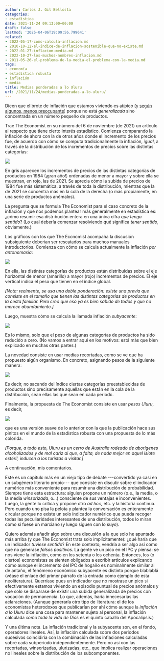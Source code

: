 ```yaml
---
author: Carlos J. Gil Bellosta
categories:
- estadística
date: 2021-11-24 09:13:00+00:00
draft: false
lastmod: '2025-04-06T19:09:56.799641'
related:
- 2022-05-17-como-calcula-inflacion.md
- 2010-10-12-el-indice-de-inflacion-sostenible-que-no-existe.md
- 2022-01-27-inflacion-media.md
- 2022-10-27-los-muchos-nombres-inflacion.md
- 2011-05-26-el-problema-de-la-media-el-problema-con-la-media.md
tags:
- economía
- estadística robusta
- inflación
- media
title: Medias ponderadas a lo Uluru
url: /2021/11/24/medias-ponderadas-a-lo-uluru/
---
```


Dicen que el brote de inflación que estamos viviendo es atípico (y [según algunos, menos preocupante](https://www.vozpopuli.com/opinion/mancha-inflacion.html)) porque no está _generalizada_ sino concentrada en un número pequeño de productos.

Trae The Economist en su número del 6 de noviembre (de 2021) un artículo al respecto que tiene cierto interés estadístico. Comienza comparando la inflación de ahora con la de otros años donde el incremento de los precios fue, de acuerdo con cómo se computa tradicionalmente la inflación, _igual_, a través de la distribución de los incrementos de precios sobre las distintas categorías:

![](/wp-uploads/2021/11/image-1.png#center)

En gris aparecen los incrementos de precios de las distintas categorías de productos en 1984 (¡gran año!) ordenadas de menor a mayor y sobre ella se muestran, en rojo, las de 2021. Se aprecia cómo la subida de precios de 1984 fue más sistemática, a través de toda la distribución, mientras que la de 2021 se concentra más en la cola de la derecha (o más propiamente, en una serie de productos anómalos).

La pregunta que se formula The Economist para el caso concreto de la inflación y que nos podemos plantear más generalmente en estadística es: ¿cómo resumir esa distribución entera en una única cifra _que tenga sentido_? (Lo cual debería comenzar resolviendo qué significa _tener sentido_, obviamente.)

Los gráficos con los que The Economist acompaña la discusión subsiguiente deberían ser rescatados para muchos manuales introductorios. Comienza con cómo se calcula actualmente la inflación _por antonomasia_:

![](/wp-uploads/2021/11/image-2.png#center)

En ella, las distintas categorías de productos están distribuidas sobre el eje horizontal de menor (amarillo) a mayor (rojo) incrementos de precios. El eje vertical indica el peso que tienen en el índice global.

_[Nota: realmente, se usa una doble ponderación: existe una previa que consiste en el tamaño que tienen las distintas categorías de productos en la cesta familiar. Pero creo que eso ya es bien sabido de todos y que no merece abundamiento.]_

Luego, muestra cómo se calcula la llamada inflación _subyacente_:

![](/wp-uploads/2021/11/image-3.png#center)

Es lo mismo, solo que el peso de algunas categorías de productos ha sido reducido a cero. (No vamos a entrar aquí en los motivos: está más que bien explicado en muchas otras partes.)

La novedad consiste en usar medias recortadas, como se ve que ha propuesto algún organismo. En concreto, asignando pesos de la siguiente manera:

![](/wp-uploads/2021/11/image-4.png#center)

Es decir, no sacando del índice ciertas categorías preestablecidas de productos sino precisamente aquellas que están en la cola de la distribución, sean ellas las que sean en cada periodo.

Finalmente, la propuesta de The Economist consiste en usar _pesos Uluru_, es decir,

![](/wp-uploads/2021/11/image-5.png#center)

que es una versión suave de lo anterior con la que la publicación hace sus pinitos en el mundo de la estadística robusta con una propuesta de lo más colorida.

_[Porque, a todo esto, Uluru es un cerro de Australia rodeado de aborígenes alcoholizados y de mal cariz al que, a falta, de nada mejor en aquel islote estéril, inducen a los turistas a visitar.]_

A continuación, mis comentarios.

Este es un capítulo más en un viejo tipo de debate ---convertido ya casi en un subgénero literario propio--- que consiste en discutir sobre el indicador numérico más conveniente para resumir una distribución de probabilidad. Siempre tiene esta estructura: alguien propone un número (p.e., la media, o la media _winsorizada_, o...) consciente de sus ventajas e inconvenientes. Luego, la gente lo critica y propone otro _ad hoc_, etc. y la historia continua. Pero cuando uno pisa la pelota y plantea la conversación es enteramente circular porque no existe un solo indicador numérico que pueda recoger todas las peculiaridades interesantes de una distribución, todos lo miran como si fuese un marciano (y luego siguen con lo suyo).

Quiero además añadir algo sobre una discusión a la que solo he apuntado más arriba (y que The Economist trata solo implícitamente): ¿qué haría que un indicador _tuviese sentido_? En este contexto, vendría a ser algo así como que no generase _falsos positivos_. La gente ve un pico en el IPC y piensa: se nos viene la inflación, como en los setenta o los ochenta. Entonces, los (o ciertos) economistas se sienten obligados a escribir artículos explicando cómo aunque el incremento del IPC de hogaño es nominalmente similar al de antaño, el fenómeno económico subyacente es distinto porque blablablá (véase el enlace del primer párrafo de la entrada como ejemplo de esta neoliteratura). Querríase pues un indicador que no mostrase un pico si efectivamente estamos viviendo un episodio puntual de precios anómalos y que solo se disparase de existir una subida generalizada de precios con vocación de permanencia. Lo que, además, haría innecesarias las aclaraciones. (Aunque generaría otro tipo de literatura: el de los economistas heterodoxos que publicarían por ahí cómo aunque la _inflación a lo Uluru_ dice una cosa para mantener sujeto al personal, la inflación calculada _como toda la vida de Dios_ es el quinto caballo del Apocalipsis.)

Y una última nota. La inflación tradicional y la subyacente son, en el fondo, operadores lineales. Así, la inflación calculada sobre dos periodos sucesivos coincidiría con la combinación de las inflaciones calculadas sobre cada subperiodo independientemente. Pero no así con las recortadas, winsorizadas, ulurizadas, etc., que implica realizar operaciones no lineales sobre la distribución de los subcomponentes.
